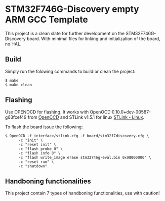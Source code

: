 # STM32F746G-Discovery empty ARM GCC Template
This project is a clean slate for further development on the STM32F746G-Discovery board. With minimal files for linking and initialization of the board, no HAL.

## Build
Simply run the folowing commands to build or clean the project:
```
$ make
$ make clean
```

## Flashing

Use OPENOCD for flashing. It works with OpenOCD 0.10.0+dev-00587-g63fcef49 from [OpenOCD](https://repo.or.cz/w/openocd.git) and STLink v1.5.1 for linux [STLink - Linux](https://github.com/texane/stlink).

To flash the board issue the following:
```
$ OpenOCD -f interface/stlink.cfg -f board/stm32f7discovery.cfg \
	  -c "init" \
	  -c "reset init" \
	  -c "flash probe 0" \
	  -c "flash info 0" \
	  -c "flash write_image erase stm32746g-eval.bin 0x08000000" \
	  -c "reset run" \
	  -c "shutdown"
```

## Handboning functionalities

This project contain 7 types of handboning functionalities, use with caution!
